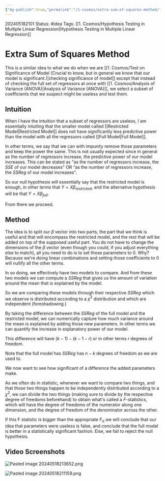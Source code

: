 ```yaml
---
{"dg-publish":true,"permalink":"/1-cosmos/extra-sum-of-squares-method/"}
---
```



202405182101
Status: #idea
Tags: [[1. Cosmos/Hypothesis Testing in Multiple Linear Regression\|Hypothesis Testing in Multiple Linear Regression]]
# Extra Sum of Squares Method
This is a similar idea to what we do when we are [[1. Cosmos/Test on Significance of Model (Crucial to know, but in general we know that our model is significant.)\|checking significance of model]] except that instead of checking the full set of regressors at once with [[1. Cosmos/Analysis of Variance (ANOVA)\|Analysis of Variance (ANOVA)]], we select a subset of coefficients that we suspect might be useless and test them.

## Intuition
When I have the intuition that a subset of regressors are useless, I am essentially intuiting that the smaller model called [[Restricted Model\|Restricted Model]] does not have significantly less predictive power than the model with all the regressors called [[Full Model\|Full Model]].

In other terms, we say that we can with impunity remove those parameters and keep the power the same. This is not usually expected since in general as the number of regressors increase, the predictive power of our model increases. This can be stated as "as the number of regressors increase, the $SSE$ of our model decreases" OR "as the number of regressors increase, the $SSReg$ of our model increases".

So our null hypothesis will essentially say that the restricted model is enough, in other terms that $Y = X\beta_{restricted}$, and the alternative hypothesis will be that $Y = X\beta_{full}$.

From there we proceed.
## Method
The idea is to split our $\beta$ vector into two parts, the part that we think is useful and that will encompass the restricted model, and the rest that will be added on top of the supposed useful part. You do not have to change the dimensions of the $\beta$ vector (even though you could, if you adjust everything else to match), all you need to do is to set those parameters to $0$. Why? Because we're doing linear combinations and setting those coefficients to 0 will nullify all the other terms.

In so doing, we effectively have two models to compare. And from these two models we can compute a $SSReg$ that gives us the amount of variation around the mean that is explained by the model. 

So we are comparing these models through their respective $SSReg$ which we observe is distributed according to a $\chi^2$ distribution and which are independent (foreshadowing.)

By taking the difference between the $SSReg$ of the full model and the restricted model, we can numerically capture how much variance around the mean is explained by adding those new parameters. In other terms we can quantify the increase in explanatory power of our model. 

This difference will have $(k-1)-(k-1-r)$ or in other terms $r$ degrees of freedom.

Note that the full model has $SSReg$ has $n-k$ degrees of freedom as we are used to.

We now want to see how significant of a difference the added parameters make.

As we often do in statistic, whenever we want to compare two things, and that those two things happen to be independently distributed according to a $\chi^2$, we can divide the two things (making sure to divide by the respective degree of freedoms beforehand) to obtain what's called a $F$-statistics, which will have the degree of freedoms of the numerator along one dimension, and the degree of freedom of the denominator across the other.

If this F statistic is bigger than the appropriate $F_\alpha$ we will conclude that our idea that parameters were useless is false, and conclude that the full model is better in a statistically significant fashion. Else, we fail to reject the null hypothesis.
## Video Screenshots
![Pasted image 20240518213652.png](/img/user/3.%20Black%20Holes/Files/Pasted%20image%2020240518213652.png)

![Pasted image 20240518211159.png](/img/user/3.%20Black%20Holes/Files/Pasted%20image%2020240518211159.png)